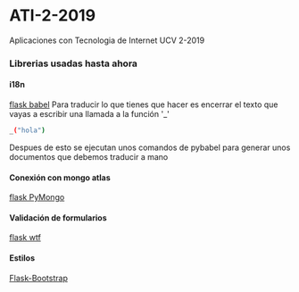 # ATI-2-2019
Aplicaciones con Tecnologia de Internet UCV 2-2019

### Librerias usadas hasta ahora

#### i18n
[flask babel](https://blog.miguelgrinberg.com/post/the-flask-mega-tutorial-part-xiii-i18n-and-l10n)
Para traducir lo que tienes que hacer es encerrar el texto que vayas a escribir una llamada a la función '_'
```sh
_("hola")
```
Despues de esto se ejecutan unos comandos de pybabel para generar unos documentos que debemos traducir a mano

#### Conexión con mongo atlas
[flask PyMongo](https://flask-pymongo.readthedocs.io/en/latest/)

#### Validación de formularios 
[flask wtf](https://flask-wtf.readthedocs.io/en/stable/)

#### Estilos 

[Flask-Bootstrap](https://pythonhosted.org/Flask-Bootstrap/basic-usage.html)

